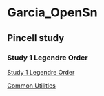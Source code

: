 # Garcia_OpenSn


## Pincell study

### Study 1 Legendre Order

[Study 1 Legendre Order](./pincell/pincell.md)

[Common Utilities](./utils/utils.md)
